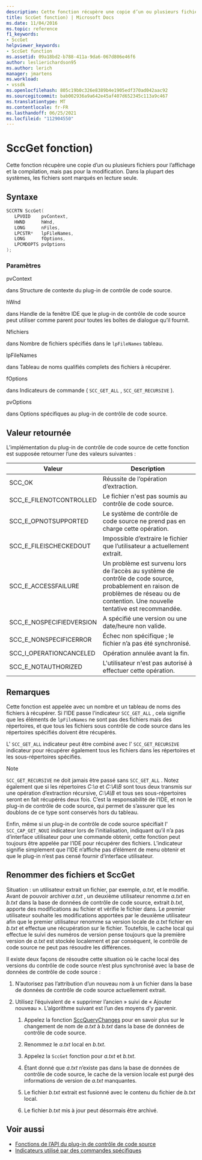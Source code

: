```yaml
---
description: Cette fonction récupère une copie d’un ou plusieurs fichiers pour l’affichage et la compilation, mais pas pour la modification.
title: SccGet fonction) | Microsoft Docs
ms.date: 11/04/2016
ms.topic: reference
f1_keywords:
- SccGet
helpviewer_keywords:
- SccGet function
ms.assetid: 09a18bd2-b788-411a-9da6-067d806e46f6
author: leslierichardson95
ms.author: lerich
manager: jmartens
ms.workload:
- vssdk
ms.openlocfilehash: 805c19b0c326e8389b4e1905edf370ad042aac92
ms.sourcegitcommit: bab002936a9a642e45af407d652345c113a9c467
ms.translationtype: MT
ms.contentlocale: fr-FR
ms.lasthandoff: 06/25/2021
ms.locfileid: "112904550"
---
```

# <a name="sccget-function"></a>SccGet fonction)
Cette fonction récupère une copie d’un ou plusieurs fichiers pour l’affichage et la compilation, mais pas pour la modification. Dans la plupart des systèmes, les fichiers sont marqués en lecture seule.

## <a name="syntax"></a>Syntaxe

```cpp
SCCRTN SccGet(
   LPVOID    pvContext,
   HWND      hWnd,
   LONG      nFiles,
   LPCSTR*   lpFileNames,
   LONG      fOptions,
   LPCMDOPTS pvOptions
);
```

### <a name="parameters"></a>Paramètres
 pvContext

dans Structure de contexte du plug-in de contrôle de code source.

 hWnd

dans Handle de la fenêtre IDE que le plug-in de contrôle de code source peut utiliser comme parent pour toutes les boîtes de dialogue qu’il fournit.

 Nfichiers

dans Nombre de fichiers spécifiés dans le `lpFileNames` tableau.

 lpFileNames

dans Tableau de noms qualifiés complets des fichiers à récupérer.

 fOptions

dans Indicateurs de commande ( `SCC_GET_ALL` , `SCC_GET_RECURSIVE` ).

 pvOptions

dans Options spécifiques au plug-in de contrôle de code source.

## <a name="return-value"></a>Valeur retournée
 L’implémentation du plug-in de contrôle de code source de cette fonction est supposée retourner l’une des valeurs suivantes :

|Valeur|Description|
|-----------|-----------------|
|SCC_OK|Réussite de l’opération d’extraction.|
|SCC_E_FILENOTCONTROLLED|Le fichier n'est pas soumis au contrôle de code source.|
|SCC_E_OPNOTSUPPORTED|Le système de contrôle de code source ne prend pas en charge cette opération.|
|SCC_E_FILEISCHECKEDOUT|Impossible d’extraire le fichier que l’utilisateur a actuellement extrait.|
|SCC_E_ACCESSFAILURE|Un problème est survenu lors de l’accès au système de contrôle de code source, probablement en raison de problèmes de réseau ou de contention. Une nouvelle tentative est recommandée.|
|SCC_E_NOSPECIFIEDVERSION|A spécifié une version ou une date/heure non valide.|
|SCC_E_NONSPECIFICERROR|Échec non spécifique ; le fichier n’a pas été synchronisé.|
|SCC_I_OPERATIONCANCELED|Opération annulée avant la fin.|
|SCC_E_NOTAUTHORIZED|L'utilisateur n'est pas autorisé à effectuer cette opération.|

## <a name="remarks"></a>Remarques
 Cette fonction est appelée avec un nombre et un tableau de noms des fichiers à récupérer. Si l’IDE passe l’indicateur `SCC_GET_ALL` , cela signifie que les éléments de `lpFileNames` ne sont pas des fichiers mais des répertoires, et que tous les fichiers sous contrôle de code source dans les répertoires spécifiés doivent être récupérés.

 L' `SCC_GET_ALL` indicateur peut être combiné avec l' `SCC_GET_RECURSIVE` indicateur pour récupérer également tous les fichiers dans les répertoires et les sous-répertoires spécifiés.

> [!NOTE]
> `SCC_GET_RECURSIVE` ne doit jamais être passé sans `SCC_GET_ALL` . Notez également que si les répertoires *C:\a* et *C:\A\B* sont tous deux transmis sur une opération d’extraction récursive, *C:\A\B* et tous ses sous-répertoires seront en fait récupérés deux fois. C’est la responsabilité de l’IDE, et non le plug-in de contrôle de code source, qui permet de s’assurer que les doublons de ce type sont conservés hors du tableau.

 Enfin, même si un plug-in de contrôle de code source spécifiait l' `SCC_CAP_GET_NOUI` indicateur lors de l’initialisation, indiquant qu’il n’a pas d’interface utilisateur pour une commande obtenir, cette fonction peut toujours être appelée par l’IDE pour récupérer des fichiers. L’indicateur signifie simplement que l’IDE n’affiche pas d’élément de menu obtenir et que le plug-in n’est pas censé fournir d’interface utilisateur.

## <a name="rename-files-and-sccget"></a>Renommer des fichiers et SccGet
 Situation : un utilisateur extrait un fichier, par exemple, *a.txt*, et le modifie. Avant de pouvoir archiver *a.txt* , un deuxième utilisateur renomme *a.txt* en *b.txt* dans la base de données de contrôle de code source, extrait *b.txt*, apporte des modifications au fichier et vérifie le fichier dans. Le premier utilisateur souhaite les modifications apportées par le deuxième utilisateur afin que le premier utilisateur renomme sa version locale de *a.txt* fichier en *b.txt* et effectue une récupération sur le fichier. Toutefois, le cache local qui effectue le suivi des numéros de version pense toujours que la première version de *a.txt* est stockée localement et par conséquent, le contrôle de code source ne peut pas résoudre les différences.

 Il existe deux façons de résoudre cette situation où le cache local des versions du contrôle de code source n’est plus synchronisé avec la base de données de contrôle de code source :

1. N’autorisez pas l’attribution d’un nouveau nom à un fichier dans la base de données de contrôle de code source actuellement extrait.

2. Utilisez l’équivalent de « supprimer l’ancien » suivi de « Ajouter nouveau ». L’algorithme suivant est l’un des moyens d’y parvenir.

    1. Appelez la fonction [SccQueryChanges](../extensibility/sccquerychanges-function.md) pour en savoir plus sur le changement de nom de *a.txt* à *b.txt* dans la base de données de contrôle de code source.

    2. Renommez le *a.txt* local en *b.txt*.

    3. Appelez la `SccGet` fonction pour *a.txt* et *b.txt*.

    4. Étant donné que *a.txt* n’existe pas dans la base de données de contrôle de code source, le cache de la version locale est purgé des informations de version de *a.txt* manquantes.

    5. Le fichier *b.txt* extrait est fusionné avec le contenu du fichier de *b.txt* local.

    6. Le fichier *b.txt* mis à jour peut désormais être archivé.

## <a name="see-also"></a>Voir aussi
- [Fonctions de l’API du plug-in de contrôle de code source](../extensibility/source-control-plug-in-api-functions.md)
- [Indicateurs utilisé par des commandes spécifiques](../extensibility/bitflags-used-by-specific-commands.md)
